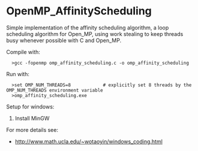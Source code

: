 # OpenMP_AffinityScheduling
Simple implementation of the affinity scheduling algorithm, a loop scheduling algorithm for Open_MP, using work stealing to keep threads busy whenever possible with C and Open_MP.

Compile with: 

      >gcc -fopenmp omp_affinity_scheduling.c -o omp_affinity_scheduling

Run with:

      
      >set OMP_NUM_THREADS=8            # explicitly set 8 threads by the OMP_NUM_THREADS environment variable
      >omp_affinity_scheduling.exe
      

Setup for windows:
1. Install MinGW

For more details see:
- http://www.math.ucla.edu/~wotaoyin/windows_coding.html
